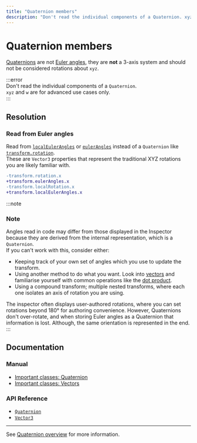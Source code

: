 ```yaml
---
title: "Quaternion members"
description: "Don't read the individual components of a Quaternion. xyz and w are for advanced use cases only."
---
```

# Quaternion members

[Quaternions](https://docs.unity3d.com/Manual/class-Quaternion.html) are not [Euler angles](https://en.wikipedia.org/wiki/Euler_angles), they are **not** a 3-axis system and should not be considered rotations about `xyz`.

:::error  
Don't read the individual components of a `Quaternion`.  
`xyz` and `w` are for advanced use cases only.  
:::

## Resolution

### Read from Euler angles
Read from [`localEulerAngles`](https://docs.unity3d.com/ScriptReference/Transform-localEulerAngles.html) or [`eulerAngles`](https://docs.unity3d.com/ScriptReference/Transform-eulerAngles.html) instead of a `Quaternion` like [`transform.rotation`](https://docs.unity3d.com/ScriptReference/Transform-rotation.html).  
These are `Vector3` properties that represent the traditional XYZ rotations you are likely familiar with.

```diff
-transform.rotation.x
+transform.eulerAngles.x
-transform.localRotation.x
+transform.localEulerAngles.x
```

:::note
### Note
Angles read in code may differ from those displayed in the Inspector because they are derived from the internal representation, which is a `Quaternion`.  
If you can't work with this, consider either:
- Keeping track of your own set of angles which you use to update the transform.
- Using another method to do what you want. Look into [vectors](https://docs.unity3d.com/Manual/VectorCookbook.html) and familiarise yourself with common operations like the [dot product](https://docs.unity3d.com/ScriptReference/Vector3.Dot.html).
- Using a compound transform; multiple nested transforms, where each one isolates an axis of rotation you are using.

The inspector often displays user-authored rotations, where you can set rotations beyond 180° for authoring convenience.
However, Quaternions don't over-rotate, and when storing Euler angles as a Quaternion that information is lost. Although, the same orientation is represented in the end.  
:::

## Documentation
### Manual
- [Important classes: Quaternion](https://docs.unity3d.com/Manual/class-Quaternion.html)
- [Important classes: Vectors](https://docs.unity3d.com/Manual/class-Quaternion.html)

### API Reference
- [`Quaternion`](https://docs.unity3d.com/ScriptReference/Quaternion.html)
- [`Vector3`](https://docs.unity3d.com/ScriptReference/Vector3.html)

---

See [Quaternion overview](../Quaternions.md) for more information.
